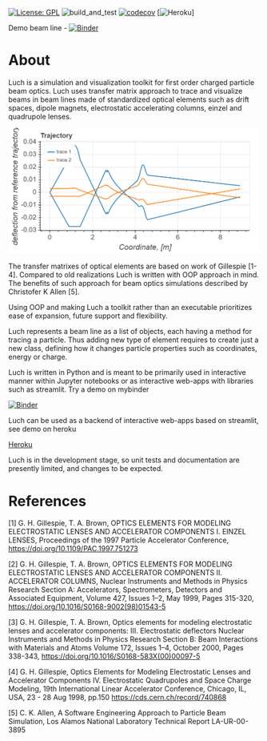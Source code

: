 
[![License: GPL](https://img.shields.io/badge/License-GPL-yellow.svg)](https://opensource.org/licenses/GPL-3.0)
![build_and_test](https://github.com/AndyShor/Luch/workflows/build_and_test/badge.svg)
[![codecov](https://codecov.io/gh/AndyShor/Luch/branch/master/graph/badge.svg)](https://codecov.io/gh/AndyShor/Luch)
[![Heroku](https://heroku-badge.herokuapp.com/?app=beamline-demo)]

Demo beam line - [![Binder](https://mybinder.org/badge_logo.svg)](https://mybinder.org/v2/gh/AndyShor/Luch/master?filepath=Beamline_demo.ipynb)

# About

Luch is a simulation and visualization toolkit for first order charged particle beam optics.
Luch uses transfer matrix approach to trace and visualize beams  in beam lines
made of standardized optical elements such as drift spaces, dipole magnets,
electrostatic accelerating columns, einzel and quadrupole lenses.

![example optics](/images/luch_beamline.png)

The transfer matrixes of optical elements are based on  work of Gillespie [1-4].
Compared  to old realizations Luch is written with OOP approach in mind.
The benefits of such approach for beam optics simulations described by Christofer K Allen [5].
 
Using OOP and making Luch a toolkit rather than an executable 
 prioritizes ease of expansion, future support and flexibility.

Luch represents a beam line as a list of objects, each having a method
for tracing a particle. Thus adding new type of element requires to create
just a new class, defining how it changes particle properties such as
coordinates, energy or charge. 

Luch is written in Python and is meant to be primarily used in interactive manner within
Jupyter notebooks or as interactive web-apps with libraries such as streamlit. Try a demo on mybinder

[![Binder](https://mybinder.org/badge_logo.svg)](https://mybinder.org/v2/gh/AndyShor/Luch/master?filepath=Beamline_demo.ipynb)

Luch can be used as a backend of interactive web-apps based on streamlit, see demo on heroku

[Heroku](https://beamline-demo.herokuapp.com)

Luch is in the development stage, so unit tests and documentation are presently limited,
and changes to be expected. 

# References

[1] G. H. Gillespie, T. A. Brown, OPTICS ELEMENTS FOR MODELING ELECTROSTATIC LENSES
AND ACCELERATOR COMPONENTS I. EINZEL LENSES,  Proceedings of the 1997 Particle Accelerator Conference,
https://doi.org/10.1109/PAC.1997.751273

[2] G. H. Gillespie, T. A. Brown, OPTICS ELEMENTS FOR MODELING ELECTROSTATIC LENSES
AND ACCELERATOR COMPONENTS II. ACCELERATOR COLUMNS, Nuclear Instruments and Methods in Physics Research Section A: Accelerators, Spectrometers, Detectors and Associated Equipment, Volume 427, Issues 1–2, May 1999, Pages 315-320, https://doi.org/10.1016/S0168-9002(98)01543-5

[3] G. H. Gillespie, T. A. Brown, Optics elements for modeling electrostatic lenses and accelerator components: III. Electrostatic deflectors
Nuclear Instruments and Methods in Physics Research Section B: Beam Interactions with Materials and Atoms
Volume 172, Issues 1–4, October 2000, Pages 338-343, https://doi.org/10.1016/S0168-583X(00)00097-5

[4] G. H. Gillespie, Optics Elements for Modeling Electrostatic Lenses and Accelerator Components IV. Electrostatic Quadrupoles and Space Charge Modeling,
19th International Linear Accelerator Conference, Chicago, IL, USA, 23 - 28 Aug 1998, pp.150
https://cds.cern.ch/record/740868

[5] C. K. Allen, A Software Engineering Approach to Particle Beam Simulation,
 Los Alamos National Laboratory Technical Report LA-UR-00-3895
